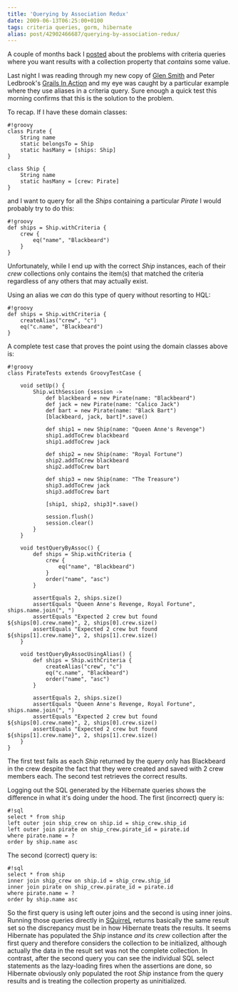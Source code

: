 ```yaml
---
title: 'Querying by Association Redux'
date: 2009-06-13T06:25:00+0100
tags: criteria queries, gorm, hibernate
alias: post/42902466687/querying-by-association-redux/
---
```


A couple of months back I [posted][1] about the problems with criteria queries where you want results with a collection property that _contains_ some value.

Last night I was reading through my new copy of [Glen Smith][2] and Peter Ledbrook's [Grails In Action][3] and my eye was caught by a particular example where they use aliases in a criteria query. Sure enough a quick test this morning confirms that this is the solution to the problem.

<!-- more -->

To recap. If I have these domain classes:

    #!groovy
    class Pirate {
        String name
        static belongsTo = Ship
        static hasMany = [ships: Ship]
    }

    class Ship {
        String name
        static hasMany = [crew: Pirate]
    }

and I want to query for all the _Ships_ containing a particular _Pirate_ I would probably try to do this:

    #!groovy
    def ships = Ship.withCriteria {
        crew {
            eq("name", "Blackbeard")
        }
    }

Unfortunately, while I end up with the correct _Ship_ instances, each of their _crew_ collections only contains the item(s) that matched the criteria regardless of any others that may actually exist.

Using an alias we _can_ do this type of query without resorting to HQL:

    #!groovy
    def ships = Ship.withCriteria {
        createAlias("crew", "c")
        eq("c.name", "Blackbeard")
    }

A complete test case that proves the point using the domain classes above is:

    #!groovy
    class PirateTests extends GroovyTestCase {

        void setUp() {
            Ship.withSession {session ->
                def blackbeard = new Pirate(name: "Blackbeard")
                def jack = new Pirate(name: "Calico Jack")
                def bart = new Pirate(name: "Black Bart")
                [blackbeard, jack, bart]*.save()

                def ship1 = new Ship(name: "Queen Anne's Revenge")
                ship1.addToCrew blackbeard
                ship1.addToCrew jack

                def ship2 = new Ship(name: "Royal Fortune")
                ship2.addToCrew blackbeard
                ship2.addToCrew bart

                def ship3 = new Ship(name: "The Treasure")
                ship3.addToCrew jack
                ship3.addToCrew bart

                [ship1, ship2, ship3]*.save()

                session.flush()
                session.clear()
            }
        }

        void testQueryByAssoc() {
            def ships = Ship.withCriteria {
                crew {
                    eq("name", "Blackbeard")
                }
                order("name", "asc")
            }

            assertEquals 2, ships.size()
            assertEquals "Queen Anne's Revenge, Royal Fortune", ships.name.join(", ")
            assertEquals "Expected 2 crew but found ${ships[0].crew.name}", 2, ships[0].crew.size()
            assertEquals "Expected 2 crew but found ${ships[1].crew.name}", 2, ships[1].crew.size()
        }

        void testQueryByAssocUsingAlias() {
            def ships = Ship.withCriteria {
                createAlias("crew", "c")
                eq("c.name", "Blackbeard")
                order("name", "asc")
            }

            assertEquals 2, ships.size()
            assertEquals "Queen Anne's Revenge, Royal Fortune", ships.name.join(", ")
            assertEquals "Expected 2 crew but found ${ships[0].crew.name}", 2, ships[0].crew.size()
            assertEquals "Expected 2 crew but found ${ships[1].crew.name}", 2, ships[1].crew.size()
        }
    }

The first test fails as each _Ship_ returned by the query only has Blackbeard in the crew despite the fact that they were created and saved with 2 crew members each. The second test retrieves the correct results.

Logging out the SQL generated by the Hibernate queries shows the difference in what it's doing under the hood. The first (incorrect) query is:

    #!sql
    select * from ship
    left outer join ship_crew on ship.id = ship_crew.ship_id
    left outer join pirate on ship_crew.pirate_id = pirate.id
    where pirate.name = ?
    order by ship.name asc

The second (correct) query is:

    #!sql
    select * from ship
    inner join ship_crew on ship.id = ship_crew.ship_id
    inner join pirate on ship_crew.pirate_id = pirate.id
    where pirate.name = ?
    order by ship.name asc

So the first query is using left outer joins and the second is using inner joins. Running those queries directly in [SQuirreL][4] returns basically the same result set so the discrepancy must be in how Hibernate treats the results. It seems Hibernate has populated the _Ship_ instance _and_ its _crew_ collection after the first query and therefore considers the collection to be initialized, although actually the data in the result set was not the complete collection. In contrast, after the second query you can see the individual SQL select statements as the lazy-loading fires when the assertions are done, so Hibernate obviously only populated the root _Ship_ instance from the query results and is treating the collection property as uninitialized.

[1]: http://blog.freeside.co/post/42902379524/querying-by-association-with-grails-criteria
[2]: http://blogs.bytecode.com.au/glen/
[3]: http://www.amazon.co.uk/Grails-Action-Glen-Smith/dp/1933988932
[4]: http://squirrel-sql.sourceforge.net/

